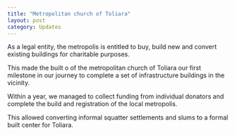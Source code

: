 ```yaml
---
title: "Metropolitan church of Toliara"
layout: post
category: Updates
---
```


As a legal entity, the metropolis is entitled to buy, build new and convert existing buildings for charitable purposes.

This made the built o of the metropolitan church of Toliara our first milestone in our journey to complete a set of infrastructure buildings in the vicinity.

Within a year, we managed to collect funding from individual donators and complete the build and registration of the local metropolis.

This allowed converting informal squatter settlements and slums to a formal built center for Toliara.
